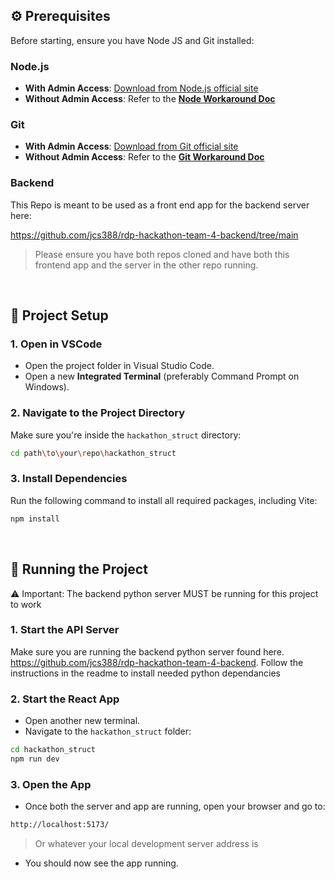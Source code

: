 ## ⚙️ Prerequisites

Before starting, ensure you have Node JS and Git installed:

### Node.js

- **With Admin Access**: [Download from Node.js official site](https://nodejs.org/en/download)
- **Without Admin Access**: Refer to the [**Node Workaround Doc**](https://swcompany-my.sharepoint.com/:w:/g/personal/anthony_safo_sherwin_com/EbqwQyEKVRlCvxZqwBiJBfYBs-xyz1Zj9tBUDAXhmdMB1g?e=acuDhB)

### Git

- **With Admin Access**: [Download from Git official site](https://git-scm.com/downloads)
- **Without Admin Access**: Refer to the [**Git Workaround Doc**](https://swcompany-my.sharepoint.com/:w:/g/personal/anthony_safo_sherwin_com/EXtNbBNhsJ1IuJnHRrrljJIBeqpZ1EkQ4fs-_hXa3EFR_w?e=pbz6y1)

### Backend
This Repo is meant to be used as a front end app for the backend server here:

https://github.com/jcs388/rdp-hackathon-team-4-backend/tree/main
> Please ensure you have both repos cloned and have both this frontend app and the server in the other repo running.
<br/>

## 🧭 Project Setup

### 1. Open in VSCode

- Open the project folder in Visual Studio Code.
- Open a new **Integrated Terminal** (preferably Command Prompt on Windows).

### 2. Navigate to the Project Directory

Make sure you're inside the `hackathon_struct` directory:
```bash
cd path\to\your\repo\hackathon_struct
```
### 3. Install Dependencies

Run the following command to install all required packages, including Vite:
```bash
npm install
```
<br/>

## 👟 Running the Project
⚠️ Important: The backend python server MUST be running for this project to work 

### 1. Start the API Server
Make sure you are running the backend python server found here. 
https://github.com/jcs388/rdp-hackathon-team-4-backend.
Follow the instructions in the readme to install needed python dependancies 

### 2. Start the React App
- Open another new terminal.
- Navigate to the `hackathon_struct` folder:
```bash
cd hackathon_struct
npm run dev
```

### 3. Open the App
- Once both the server and app are running, open your browser and go to:
```bash
http://localhost:5173/
```
>Or whatever your local development server address is

- You should now see the app running.

<br/>
